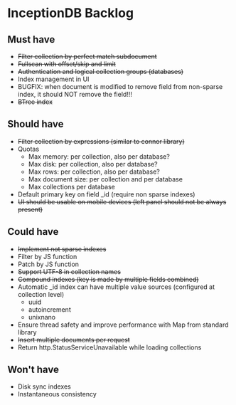 # InceptionDB Backlog

## Must have

* ~~Filter collection by perfect match subdocument~~
* ~~Fullscan with offset/skip and limit~~
* ~~Authentication and logical collection groups (databases)~~
* Index management in UI
* BUGFIX: when document is modified to remove field from non-sparse index, it should NOT remove the field!!!
* ~~BTree index~~

## Should have

* ~~Filter collection by expressions (similar to connor library)~~
* Quotas
  * Max memory: per collection, also per database?
  * Max disk: per collection, also per database?
  * Max rows: per collection, also per database?
  * Max document size: per collection and per database
  * Max collections per database
* Default primary key on field _id (require non sparse indexes)
* ~~UI should be usable on mobile devices (left panel should not be always present)~~

## Could have

* ~~Implement not sparse indexes~~
* Filter by JS function
* Patch by JS function
* ~~Support UTF-8 in collection names~~
* ~~Compound indexes (key is made by multiple fields combined)~~
* Automatic _id index can have multiple value sources (configured at collection level)
  * uuid
  * autoincrement
  * unixnano
* Ensure thread safety and improve performance with Map from standard library
* ~~Insert multiple documents per request~~
* Return http.StatusServiceUnavailable while loading collections

## Won't have

* Disk sync indexes
* Instantaneous consistency
